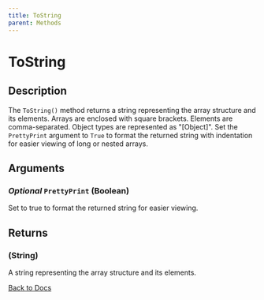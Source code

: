 ```yaml
---
title: ToString
parent: Methods
---
```


# ToString

## Description
The `ToString()` method returns a string representing the array structure and its elements. Arrays are enclosed with square brackets. Elements are comma-separated. Object types are represented as "[Object]". Set the `PrettyPrint` argument to `True` to format the returned string with indentation for easier viewing of long or nested arrays.

## Arguments
### *Optional* `PrettyPrint` (Boolean)
Set to true to format the returned string for easier viewing.

## Returns
### (String) 
A string representing the array structure and its elements.

[Back to Docs](https://senipah.github.io/VBA-Better-Array/)